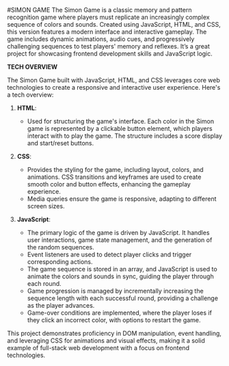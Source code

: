 #SIMON GAME
The Simon Game is a classic memory and pattern recognition game where players must replicate an increasingly complex sequence of colors and sounds. Created using JavaScript, HTML, and CSS, this version features a modern interface and interactive gameplay. The game includes dynamic animations, audio cues, and progressively challenging sequences to test players' memory and reflexes. It’s a great project for showcasing frontend development skills and JavaScript logic.

**TECH OVERVIEW**

The Simon Game built with JavaScript, HTML, and CSS leverages core web technologies to create a responsive and interactive user experience. Here's a tech overview:

1. **HTML**: 
   - Used for structuring the game's interface. Each color in the Simon game is represented by a clickable button element, which players interact with to play the game. The structure includes a score display and start/reset buttons.

2. **CSS**:
   - Provides the styling for the game, including layout, colors, and animations. CSS transitions and keyframes are used to create smooth color and button effects, enhancing the gameplay experience.
   - Media queries ensure the game is responsive, adapting to different screen sizes.

3. **JavaScript**:
   - The primary logic of the game is driven by JavaScript. It handles user interactions, game state management, and the generation of the random sequences.
   - Event listeners are used to detect player clicks and trigger corresponding actions.
   - The game sequence is stored in an array, and JavaScript is used to animate the colors and sounds in sync, guiding the player through each round.
   - Game progression is managed by incrementally increasing the sequence length with each successful round, providing a challenge as the player advances.
   - Game-over conditions are implemented, where the player loses if they click an incorrect color, with options to restart the game.

This project demonstrates proficiency in DOM manipulation, event handling, and leveraging CSS for animations and visual effects, making it a solid example of full-stack web development with a focus on frontend technologies.

